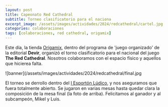 ```yaml
---
layout: post
title: Capeonato Red Cathedral
subtitle: Torneo clasificatorio para el naciona
excerpt_image: /assets/images/actividades/2024/redcathedral/cartel.jpg
categories: colaboraciones
tags: [colaboraciones, red cathedral, origamix]
---
```


Este día, la tienda [Origamix](https://www.facebook.com/p/Origamix-100078824403062/), dentro del programa de 'juego organizado' de la editorial <b>Devir</b>, organizó el torno clasificatorio para el nacional del juego <b>The Red Cathedral</b>. Nosotros colaboramos con el espacio físico y aquellos que hicierea falta.

![banner](/assets/images/actividades/2024/redcathedral/final.jpg

El torneo se derrollo dentro del [I Esportón Lúdico](https://csibadajoz.github.io/actividades/2024/02/18/i-jornadas-esporton-ludico.html), y nos aseguramos que fuera totalmente abierto. Se jugaron en varias mesas hasta quedar clara la composición de la mesa final (la foto de arriba). Felicitamos al ganador y al subcampeón, Mikel y Luis.
